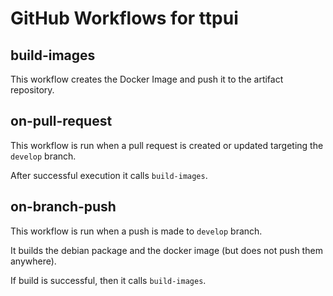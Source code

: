 # GitHub Workflows for ttpui


## build-images

This workflow creates the Docker Image and push it to the artifact repository.

## on-pull-request

This workflow is run when a pull request is created or updated targeting the `develop` branch.

After successful execution it calls `build-images`.

## on-branch-push

This workflow is run when a push is made to `develop` branch.

It builds the debian package and the docker image (but does not push them anywhere).

If build is successful, then it calls `build-images`.
